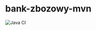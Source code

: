 # bank-zbozowy-mvn
![Java CI](https://github.com/Unun0kwaD/bank-zbozowy-mvn/actions/workflows/ci.ml/badge.svg)
